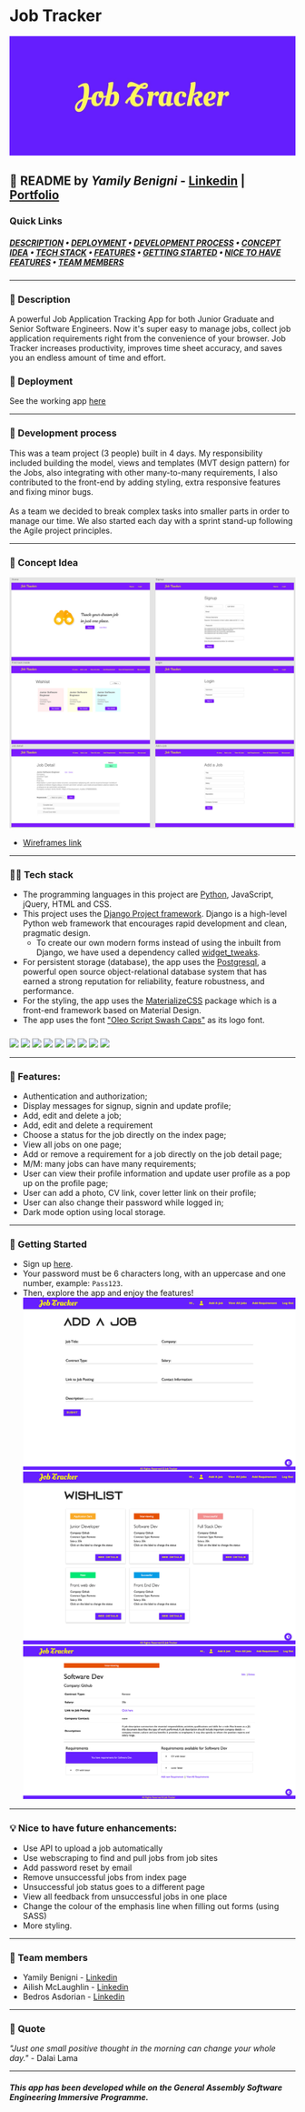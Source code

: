 # Job Tracker
![JobTracker](/img/JobTrackerHeader.jpg)

## 👋 README by ***Yamily Benigni*** - [Linkedin](https://www.linkedin.com/in/yamilybenigni/) | [Portfolio](https://yamilycodes.com)

### Quick Links
<div text-align="center"> 

##### [DESCRIPTION](https://github.com/yamilyn/job-tracker-app#-description) • [DEPLOYMENT](https://github.com/yamilyn/job-tracker-app#-deployment) • [DEVELOPMENT PROCESS](https://github.com/yamilyn/job-tracker-app#-development-process) • [CONCEPT IDEA](https://github.com/yamilyn/job-tracker-app#-concept-idea) • [TECH STACK](https://github.com/yamilyn/job-tracker-app#-tech-stack) • [FEATURES](https://github.com/yamilyn/job-tracker-app#-features) • [GETTING STARTED](https://github.com/yamilyn/job-tracker-app#-getting-started) • [NICE TO HAVE FEATURES](https://github.com/yamilyn/job-tracker-app#-nice-to-have-future-enhancements) • [TEAM MEMBERS](https://github.com/yamilyn/job-tracker-app#-team-members) 
</div>

***

### 📝 Description
A powerful Job Application Tracking App for both Junior Graduate and Senior Software Engineers. Now it's super easy to manage jobs, collect job application requirements right from the convenience of your browser. Job Tracker increases productivity, improves time sheet accuracy, and saves you an endless amount of time and effort. 

### 🚀 Deployment
See the working app [here](https://jobtrackersei64.herokuapp.com/)

***

### 🌟 Development process
This was a team project (3 people) built in 4 days. My responsibility included building the model, views and templates (MVT design pattern) for the Jobs, also integrating with other many-to-many requirements, I also contributed to the front-end by adding styling, extra responsive features and fixing minor bugs.
<br>
<br>
As a team we decided to break complex tasks into smaller parts in order to manage our time. We also started each day with a sprint stand-up following the Agile project principles.

***

### 🤔 Concept Idea

![Wireframes](/img/wireframes-job-tracker.jpg)
* [Wireframes link](https://xd.adobe.com/view/0726cadf-94a8-4acd-8ed7-d2569e52a415-5275/screen/e48daffa-6673-4385-a874-e749c3ad3578?fullscreen)

***

### 👩‍💻 Tech stack
- The programming languages in this project are [Python](https://www.python.org/), JavaScript, jQuery, HTML and CSS.
- This project uses the [Django Project framework](https://www.djangoproject.com/). Django is a high-level Python web framework that encourages rapid development and clean, pragmatic design.
    - To create our own modern forms instead of using the inbuilt from Django, we have used a dependency called [widget_tweaks](https://pypi.org/project/django-widget-tweaks/).
- For persistent storage (database), the app uses the [Postgresql](https://www.postgresql.org/), a powerful open source object-relational database system that has earned a strong reputation for reliability, feature robustness, and performance.
- For the styling, the app uses the [MaterializeCSS](https://materializecss.com/) package which is a front-end framework based on Material Design.
- The app uses the font ["Oleo Script Swash Caps"](https://fonts.google.com/specimen/Oleo+Script+Swash+Caps) as its logo font.
#####

<code><img src="https://www.vectorlogo.zone/logos/python/python-ar21.svg" height="50"></code>
<code><img src="https://www.vectorlogo.zone/logos/djangoproject/djangoproject-ar21.svg" height="50"></code>
<code><img src="https://www.vectorlogo.zone/logos/postgresql/postgresql-ar21.svg" height="50"></code>
<code><img src="https://www.vectorlogo.zone/logos/w3_html5/w3_html5-ar21.svg" height="50"></code>
<code><img src="https://www.vectorlogo.zone/logos/w3_css/w3_css-ar21.svg" height="50"></code>
<code><img src="https://www.vectorlogo.zone/logos/javascript/javascript-ar21.svg" height="50"></code>
<code><img src="https://www.vectorlogo.zone/logos/jquery/jquery-ar21.svg" height="50"></code>
<code><img src="https://www.vectorlogo.zone/logos/visualstudio_code/visualstudio_code-ar21.svg" height="50"></code>
<code><img src="https://www.vectorlogo.zone/logos/heroku/heroku-ar21.svg" height="50"></code>


***

### 🔎 Features:
* Authentication and authorization;
* Display messages for signup, signin and update profile;
* Add, edit and delete a job;
* Add, edit and delete a requirement
* Choose a status for the job directly on the index page;
* View all jobs on one page;
* Add or remove a requirement for a job directly on the job detail page;
* M/M: many jobs can have many requirements;
* User can view their profile information and update user profile as a pop up on the profile page;
* User can add a photo, CV link, cover letter link on their profile;
* User can also change their password while logged in;
* Dark mode option using local storage.

***

### 📍 Getting Started
* Sign up [here](https://jobtrackersei64.herokuapp.com/accounts/signup/).
* Your password must be 6 characters long, with an uppercase and one number, example: `Pass123`.
* Then, explore the app and enjoy the features!
![AddAJob](/img/add-a-job-page.jpg)
![IndexPage](/img/index-page.jpg)
![JobDetailPage](/img/job-detail-page.jpg)

***

### 💡 Nice to have future enhancements:
- Use API to upload a job automatically
- Use webscraping to find and pull jobs from job sites
- Add password reset by email
- Remove unsuccessful jobs from index page 
- Unsuccessful job status goes to a different page
- View all feedback from unsuccessful jobs in one place
- Change the colour of the emphasis line when filling out forms (using SASS)
- More styling.

***

### 👋 Team members
* Yamily Benigni - [Linkedin](https://www.linkedin.com/in/yamilybenigni/)
* Ailish McLaughlin - [Linkedin](https://www.linkedin.com/in/ailish-mclaughlin/)
* Bedros Asdorian - [Linkedin](https://www.linkedin.com/in/bedros-asdorian-7ba548188/)

***

### 💜 Quote
*"Just one small positive thought in the morning can change your whole day."* - Dalai Lama

***

##### This app has been developed while on the General Assembly Software Engineering Immersive Programme.
